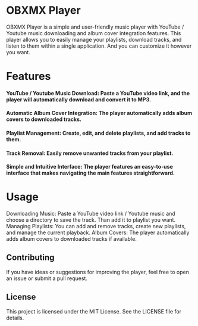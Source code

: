 # OBXMX Player
OBXMX Player is a simple and user-friendly music player with YouTube / Youtube music downloading and album cover integration features.
This player allows you to easily manage your playlists, download tracks, and listen to them within a single application.
And you can customize it however you want.

# Features
#### YouTube / Youtube Music Download: Paste a YouTube video link, and the player will automatically download and convert it to MP3.
#### Automatic Album Cover Integration: The player automatically adds album covers to downloaded tracks.
#### Playlist Management: Create, edit, and delete playlists, and add tracks to them.
#### Track Removal: Easily remove unwanted tracks from your playlist.
#### Simple and Intuitive Interface: The player features an easy-to-use interface that makes navigating the main features straightforward.

# Usage
Downloading Music: Paste a YouTube video link / Youtube music and choose a directory to save the track. Than add it to playlist you want.
Managing Playlists: You can add and remove tracks, create new playlists, and manage the current playback.
Album Covers: The player automatically adds album covers to downloaded tracks if available.

## Contributing
If you have ideas or suggestions for improving the player, feel free to open an issue or submit a pull request.

## License
This project is licensed under the MIT License. See the LICENSE file for details.
